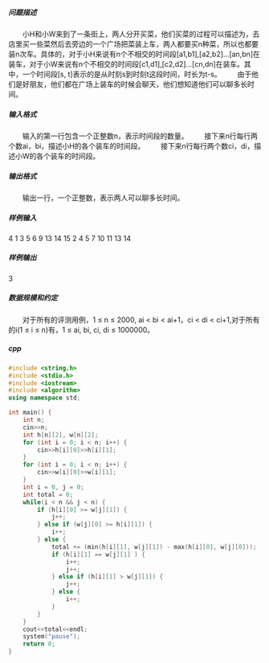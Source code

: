 ##### 问题描述
　　小H和小W来到了一条街上，两人分开买菜，他们买菜的过程可以描述为，去店里买一些菜然后去旁边的一个广场把菜装上车，两人都要买n种菜，所以也都要装n次车。具体的，对于小H来说有n个不相交的时间段[a1,b1],[a2,b2]...[an,bn]在装车，对于小W来说有n个不相交的时间段[c1,d1],[c2,d2]...[cn,dn]在装车。其中，一个时间段[s, t]表示的是从时刻s到时刻t这段时间，时长为t-s。
　　由于他们是好朋友，他们都在广场上装车的时候会聊天，他们想知道他们可以聊多长时间。
##### 输入格式
　　输入的第一行包含一个正整数n，表示时间段的数量。
　　接下来n行每行两个数ai，bi，描述小H的各个装车的时间段。
　　接下来n行每行两个数ci，di，描述小W的各个装车的时间段。
##### 输出格式
　　输出一行，一个正整数，表示两人可以聊多长时间。
##### 样例输入
4
1 3
5 6
9 13
14 15
2 4
5 7
10 11
13 14
##### 样例输出
3
##### 数据规模和约定
　　对于所有的评测用例，1 ≤ n ≤ 2000, ai < bi < ai+1，ci < di < ci+1,对于所有的i(1 ≤ i ≤ n)有，1 ≤ ai, bi, ci, di ≤ 1000000。
##### cpp
```cpp
#include <string.h>
#include <stdio.h>
#include <iostream>
#include <algorithm>
using namespace std;

int main() {
    int n;
    cin>>n;
    int h[n][2], w[n][2];
    for (int i = 0; i < n; i++) {
        cin>>h[i][0]>>h[i][1];
    }
    for (int i = 0; i < n; i++) {
        cin>>w[i][0]>>w[i][1];
    }
    int i = 0, j = 0;
    int total = 0;
    while(i < n && j < n) {
        if (h[i][0] >= w[j][1]) {
            j++;
        } else if (w[j][0] >= h[i][1]) {
            i++;
        } else {
            total += (min(h[i][1], w[j][1]) - max(h[i][0], w[j][0]));
            if (h[i][1] == w[j][1] ) {
                i++;
                j++;
            } else if (h[i][1] > w[j][1]) {
                j++;
            } else {
                i++;
            }
        }
    }
    cout<<total<<endl;
    system("pause");
    return 0;
}
```